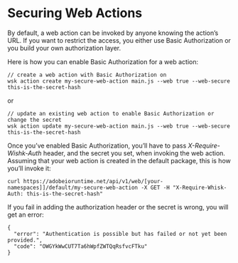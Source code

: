 # Securing Web Actions

By default, a web action can be invoked by anyone knowing the action&rsquo;s URL. If you want to restrict the access, you either use Basic Authorization or you build your own authorization layer.

Here is how you can enable Basic Authorization for a web action:
```
// create a web action with Basic Authorization on
wsk action create my-secure-web-action main.js --web true --web-secure this-is-the-secret-hash
```
or
```
// update an existing web action to enable Basic Authorization or change the secret
wsk action update my-secure-web-action main.js --web true --web-secure this-is-the-secret-hash
```

Once you&rsquo;ve enabled Basic Authorization, you&rsquo;ll have to pass *X-Require-Wishk-Auth* header, and the secret you set, when invoking the web action. Assuming that your web action is created in the default package, this is how you&rsquo;ll invoke it:
```
curl https://adobeioruntime.net/api/v1/web/[your-namespaces]]/default/my-secure-web-action -X GET -H "X-Require-Whisk-Auth: this-is-the-secret-hash"
```

If you fail in adding the authorization header or the secret is wrong, you will get an error:
```
{
  "error": "Authentication is possible but has failed or not yet been provided.",
  "code": "OWGYkWwCUT7Ta6hWpfZWTQqRsfvcFTku"
}
```